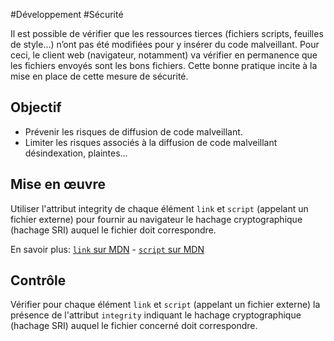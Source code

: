 
#Développement #Sécurité

Il est possible de vérifier que les ressources tierces (fichiers scripts, feuilles de style…) n’ont pas été modifiées pour y insérer du code malveillant. Pour ceci, le client web (navigateur, notamment) va vérifier en permanence que les fichiers envoyés sont les bons fichiers. Cette bonne pratique incite à la mise en place de cette mesure de sécurité.


## Objectif

* Prévenir les risques de diffusion de code malveillant.
* Limiter les risques associés à la diffusion de code malveillant désindexation, plaintes…

## Mise en œuvre

Utiliser l'attribut integrity de chaque élément `link` et `script` (appelant un fichier externe) pour fournir au navigateur le hachage cryptographique (hachage SRI) auquel le fichier doit correspondre.

En savoir plus: [`link` sur MDN](https://developer.mozilla.org/fr/docs/Web/HTML/Element/link) - [`script` sur MDN](https://developer.mozilla.org/fr/docs/Web/HTML/Element/script)

## Contrôle

Vérifier pour chaque élément `link` et `script` (appelant un fichier externe) la présence de l'attribut `integrity` indiquant le hachage cryptographique (hachage SRI) auquel le fichier concerné doit correspondre.

